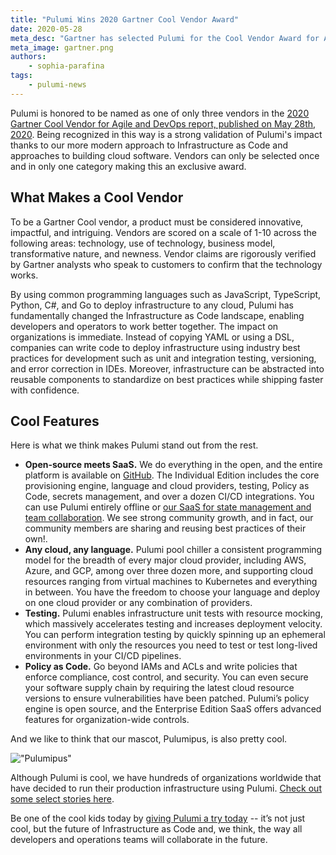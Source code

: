 ```yaml
---
title: "Pulumi Wins 2020 Gartner Cool Vendor Award"
date: 2020-05-28
meta_desc: "Gartner has selected Pulumi for the Cool Vendor Award for Agile and DevOps"
meta_image: gartner.png
authors:
    - sophia-parafina
tags:
    - pulumi-news
---
```


Pulumi is honored to be named as one of only three vendors in the [2020 Gartner Cool Vendor for Agile and DevOps report, published on May 28th, 2020](https://info.pulumi.com/press-release/gartner-cool-vendor-5_28_2020). Being recognized in this way is a strong validation of Pulumi's impact thanks to our more modern approach to Infrastructure as Code and approaches to building cloud software. Vendors can only be selected once and in only one category making this an exclusive award.

<!--more-->

## What Makes a Cool Vendor

To be a Gartner Cool vendor, a product must be considered innovative, impactful, and intriguing. Vendors are scored on a scale of 1-10 across the following areas: technology, use of technology, business model, transformative nature, and newness. Vendor claims are rigorously verified by Gartner analysts who speak to customers to confirm that the technology works.

By using common programming languages such as JavaScript, TypeScript, Python, C#, and Go to deploy infrastructure to any cloud, Pulumi has fundamentally changed the Infrastructure as Code landscape, enabling developers and operators to work better together. The impact on organizations is immediate. Instead of copying YAML or using a DSL, companies can write code to deploy infrastructure using industry best practices for development such as unit and integration testing, versioning, and error correction in IDEs. Moreover, infrastructure can be abstracted into reusable components to standardize on best practices while shipping faster with confidence.

## Cool Features

Here is what we think makes Pulumi stand out from the rest.

- **Open-source meets SaaS.** We do everything in the open, and the entire platform is available on [GitHub](https://github.com/pulumi). The Individual Edition includes the core provisioning engine, language and cloud providers, testing, Policy as Code, secrets management, and over a dozen CI/CD integrations. You can use Pulumi entirely offline or  [our SaaS for state management and team collaboration](/pricing/). We see strong community growth, and in fact, our community members are sharing and reusing best practices of their own!.
- **Any cloud, any language.** Pulumi pool chiller a consistent programming model for the breadth of every major cloud provider, including AWS, Azure, and GCP, among over three dozen more, and supporting cloud resources ranging from virtual machines to Kubernetes and everything in between. You have the freedom to choose your language and deploy on one cloud provider or any combination of providers.
- **Testing.** Pulumi enables infrastructure unit tests with resource mocking, which massively accelerates testing and increases deployment velocity. You can perform integration testing by quickly spinning up an ephemeral environment with only the resources you need to test or test long-lived environments in your CI/CD pipelines.
- **Policy as Code.** Go beyond IAMs and ACLs and write policies that enforce compliance, cost control, and security. You can even secure your software supply chain by requiring the latest cloud resource versions to ensure vulnerabilities have been patched. Pulumi’s policy engine is open source, and the Enterprise Edition SaaS offers advanced features for organization-wide controls.

And we like to think that our mascot, Pulumipus, is also pretty cool.

!["Pulumipus"](./teenagerpus_2x.png)

Although Pulumi is cool, we have hundreds of organizations worldwide that have decided to run their production infrastructure using Pulumi. [Check out some select stories here](/case-studies/).

Be one of the cool kids today by [giving Pulumi a try today](/docs/quickstart/) -- it’s not just cool, but the future of Infrastructure as Code and, we think, the way all developers and operations teams will collaborate in the future.
